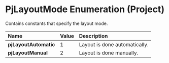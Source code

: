 
# PjLayoutMode Enumeration (Project)

Contains constants that specify the layout mode.



|**Name**|**Value**|**Description**|
|:-----|:-----|:-----|
|**pjLayoutAutomatic**|1|Layout is done automatically.|
|**pjLayoutManual**|2|Layout is done manually.|
